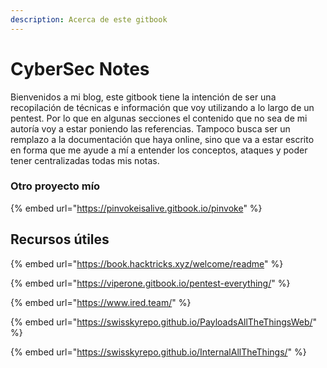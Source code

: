 ```yaml
---
description: Acerca de este gitbook
---
```


# CyberSec Notes

Bienvenidos a mi blog, este gitbook tiene la intención de ser una recopilación de técnicas e información que voy utilizando a lo largo de un pentest. Por lo que en algunas secciones el contenido que no sea de mi autoría voy a estar poniendo las referencias. Tampoco busca ser un remplazo a la documentación que haya online, sino que va a estar escrito en forma que me ayude a mí a entender los conceptos, ataques y poder tener centralizadas todas mis notas.&#x20;



### Otro proyecto mío

{% embed url="https://pinvokeisalive.gitbook.io/pinvoke" %}



## Recursos útiles&#x20;

{% embed url="https://book.hacktricks.xyz/welcome/readme" %}

{% embed url="https://viperone.gitbook.io/pentest-everything/" %}

{% embed url="https://www.ired.team/" %}

{% embed url="https://swisskyrepo.github.io/PayloadsAllTheThingsWeb/" %}

{% embed url="https://swisskyrepo.github.io/InternalAllTheThings/" %}



